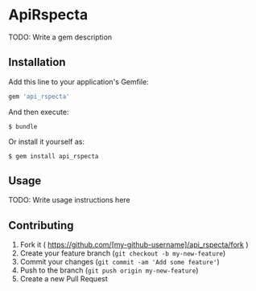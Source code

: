 # ApiRspecta

TODO: Write a gem description

## Installation

Add this line to your application's Gemfile:

```ruby
gem 'api_rspecta'
```

And then execute:

    $ bundle

Or install it yourself as:

    $ gem install api_rspecta

## Usage

TODO: Write usage instructions here

## Contributing

1. Fork it ( https://github.com/[my-github-username]/api_rspecta/fork )
2. Create your feature branch (`git checkout -b my-new-feature`)
3. Commit your changes (`git commit -am 'Add some feature'`)
4. Push to the branch (`git push origin my-new-feature`)
5. Create a new Pull Request

